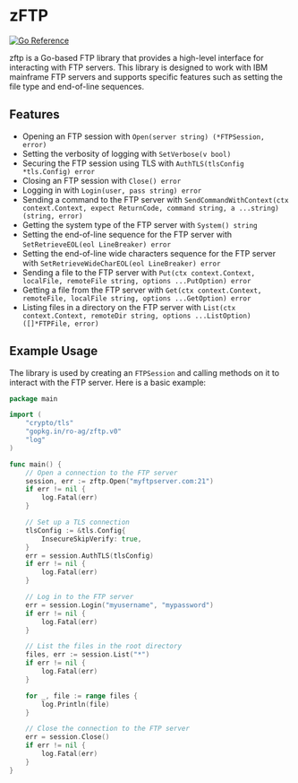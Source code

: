 # zFTP

[![Go Reference](https://pkg.go.dev/badge/gopkg.in/ro-ag/zftp.v0.svg)](https://pkg.go.dev/gopkg.in/ro-ag/zftp.v0)

zftp is a Go-based FTP library that provides a high-level interface for interacting with FTP servers. This library is designed to work with IBM mainframe FTP servers and supports specific features such as setting the file type and end-of-line sequences.

## Features

- Opening an FTP session with `Open(server string) (*FTPSession, error)`
- Setting the verbosity of logging with `SetVerbose(v bool)`
- Securing the FTP session using TLS with `AuthTLS(tlsConfig *tls.Config) error`
- Closing an FTP session with `Close() error`
- Logging in with `Login(user, pass string) error`
- Sending a command to the FTP server with `SendCommandWithContext(ctx context.Context, expect ReturnCode, command string, a ...string) (string, error)`
- Getting the system type of the FTP server with `System() string`
- Setting the end-of-line sequence for the FTP server with `SetRetrieveEOL(eol LineBreaker) error`
- Setting the end-of-line wide characters sequence for the FTP server with `SetRetrieveWideCharEOL(eol LineBreaker) error`
- Sending a file to the FTP server with `Put(ctx context.Context, localFile, remoteFile string, options ...PutOption) error`
- Getting a file from the FTP server with `Get(ctx context.Context, remoteFile, localFile string, options ...GetOption) error`
- Listing files in a directory on the FTP server with `List(ctx context.Context, remoteDir string, options ...ListOption) ([]*FTPFile, error)`

## Example Usage

The library is used by creating an `FTPSession` and calling methods on it to interact with the FTP server. Here is a basic example:

```go
package main

import (
	"crypto/tls"
	"gopkg.in/ro-ag/zftp.v0"
	"log"
)

func main() {
	// Open a connection to the FTP server
	session, err := zftp.Open("myftpserver.com:21")
	if err != nil {
		log.Fatal(err)
	}

	// Set up a TLS connection
	tlsConfig := &tls.Config{
		InsecureSkipVerify: true,
	}
	err = session.AuthTLS(tlsConfig)
	if err != nil {
		log.Fatal(err)
	}

	// Log in to the FTP server
	err = session.Login("myusername", "mypassword")
	if err != nil {
		log.Fatal(err)
	}

	// List the files in the root directory
	files, err := session.List("*")
	if err != nil {
		log.Fatal(err)
	}

	for _, file := range files {
		log.Println(file)
	}

	// Close the connection to the FTP server
	err = session.Close()
	if err != nil {
		log.Fatal(err)
	}
}
```
